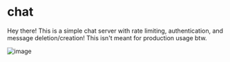 # chat

Hey there! This is a simple chat server with rate limiting, authentication, and message deletion/creation!
This isn't meant for production usage btw.

![image](https://user-images.githubusercontent.com/69512353/222122264-5b283304-b253-497c-b78f-9f620c71eaf5.png)
